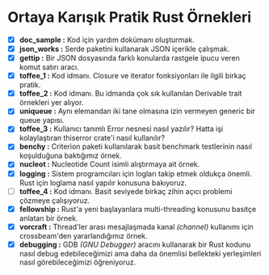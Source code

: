 # Ortaya Karışık Pratik Rust Örnekleri

- [x] __doc_sample   :__ Kod için yardım dokümanı oluşturmak.
- [x] __json_works   :__ Serde paketini kullanarak JSON içerikle çalışmak.
- [x] __gettip       :__ Bir JSON dosyasında farklı konularda rastgele ipucu veren komut satırı aracı.
- [x] __toffee_1     :__ Kod idmanı. Closure ve iterator fonksiyonları ile ilgili birkaç pratik.
- [x] __toffee_2     :__ Kod idmanı. Bu idmanda çok sık kullanılan Derivable trait örnekleri yer alıyor.
- [x] __uniqueue     :__ Aynı elemandan iki tane olmasına izin vermeyen generic bir queue yapısı.
- [x] __toffee_3     :__ Kullanıcı tanımlı Error nesnesi nasıl yazılır? Hatta işi kolaylaştıran thiserror crate'i nasıl kullanılır?
- [x] __benchy       :__ Criterion paketi kullanılarak basit benchmark testlerinin nasıl koşulduğuna baktığımız örnek.
- [x] __nucleot      :__ Nucleotide Count isimli alıştırmaya ait örnek.
- [x] __logging      :__ Sistem programcıları için logları takip etmek oldukça önemli. Rust için loglama nasıl yapılır konusuna bakıyoruz.
- [ ] __toffee_4     :__ Kod idmanı. Basit seviyede birkaç zihin açıcı problemi çözmeye çalışıyoruz.
- [x] __fellowship   :__ Rust'a yeni başlayanlara multi-threading konusunu basitçe anlatan bir örnek.
- [x] __vorcraft     :__ Thread'ler arası mesajlaşmada kanal _(channel)_ kullanımı için crossbeam'den yararlandığımız örnek.
- [x] __debugging    :__ GDB _(GNU Debugger)_ aracını kullanarak bir Rust kodunu nasıl debug edebileceğimizi ama daha da önemlisi bellekteki yerleşimleri nasıl görebileceğimizi öğreniyoruz.
